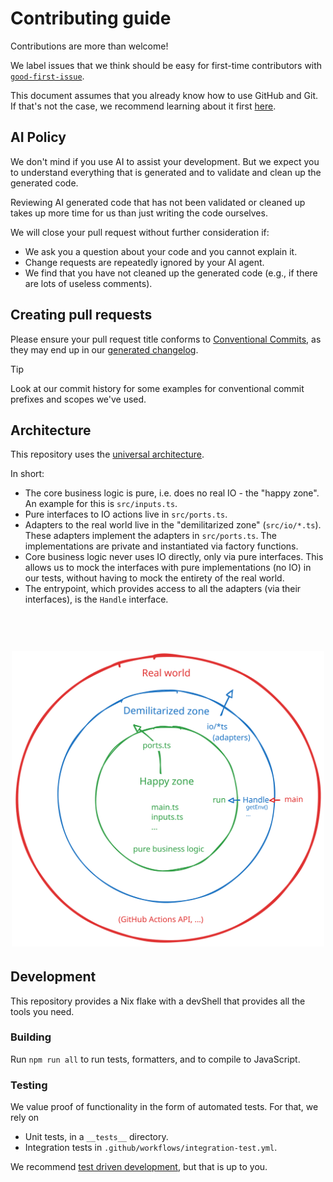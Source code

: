 # Contributing guide

Contributions are more than welcome!

We label issues that we think should be easy for first-time contributors with
[`good-first-issue`](https://github.com/lumen-oss/gh-actions-lux/issues?q=is%3Aissue%20state%3Aopen%20label%3A%22good%20first%20issue%22).

This document assumes that you already know how to use GitHub and Git. If that's
not the case, we recommend learning about it first
[here](https://docs.github.com/en/get-started/quickstart/hello-world).

## AI Policy

We don't mind if you use AI to assist your development. But we expect you to
understand everything that is generated and to validate and clean up the
generated code.

Reviewing AI generated code that has not been validated or cleaned up takes up
more time for us than just writing the code ourselves.

We will close your pull request without further consideration if:

- We ask you a question about your code and you cannot explain it.
- Change requests are repeatedly ignored by your AI agent.
- We find that you have not cleaned up the generated code (e.g., if there are
  lots of useless comments).

## Creating pull requests

Please ensure your pull request title conforms to
[Conventional Commits](https://www.conventionalcommits.org/en/v1.0.0/), as they
may end up in our [generated changelog](./CHANGELOG.md).

> [!TIP]
>
> Look at our commit history for some examples for conventional commit prefixes
> and scopes we've used.

## Architecture

This repository uses the
[universal architecture](https://fullstackradio.com/38).

In short:

- The core business logic is pure, i.e. does no real IO - the "happy zone". An
  example for this is `src/inputs.ts`.
- Pure interfaces to IO actions live in `src/ports.ts`.
- Adapters to the real world live in the "demilitarized zone" (`src/io/*.ts`).
  These adapters implement the adapters in `src/ports.ts`.
  The implementations are private and instantiated via factory functions.
- Core business logic never uses IO directly, only via pure interfaces. This
  allows us to mock the interfaces with pure implementations (no IO) in our
  tests, without having to mock the entirety of the real world.
- The entrypoint, which provides access to all the adapters (via their
  interfaces), is the `Handle` interface.

<h1 align="center">
  <br>
  <img src="./architecture.svg" alt="Architecture" width="500">
  <br>
</h1>

## Development

This repository provides a Nix flake with a devShell that provides all the tools
you need.

### Building

Run `npm run all` to run tests, formatters, and to compile to JavaScript.

### Testing

We value proof of functionality in the form of automated tests. For that, we
rely on

- Unit tests, in a `__tests__` directory.
- Integration tests in `.github/workflows/integration-test.yml`.

We recommend
[test driven development](https://martinfowler.com/bliki/TestDrivenDevelopment.html),
but that is up to you.
